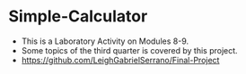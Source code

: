 # Simple-Calculator
- This is a Laboratory Activity on Modules 8-9.
- Some topics of the third quarter is covered by this project.
- https://github.com/LeighGabrielSerrano/Final-Project
